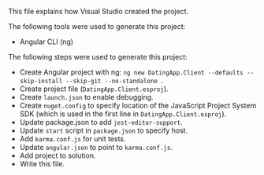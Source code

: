 This file explains how Visual Studio created the project.

The following tools were used to generate this project:
- Angular CLI (ng)

The following steps were used to generate this project:
- Create Angular project with ng: `ng new DatingApp.Client --defaults --skip-install --skip-git --no-standalone `.
- Create project file (`DatingApp.Client.esproj`).
- Create `launch.json` to enable debugging.
- Create `nuget.config` to specify location of the JavaScript Project System SDK (which is used in the first line in `DatingApp.Client.esproj`).
- Update package.json to add `jest-editor-support`.
- Update `start` script in `package.json` to specify host.
- Add `karma.conf.js` for unit tests.
- Update `angular.json` to point to `karma.conf.js`.
- Add project to solution.
- Write this file.
